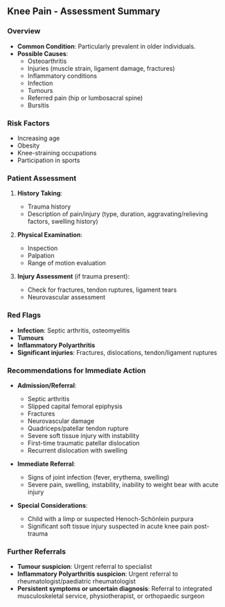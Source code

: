 ## Knee Pain - Assessment Summary

### Overview
- **Common Condition**: Particularly prevalent in older individuals.
- **Possible Causes**:
  - Osteoarthritis
  - Injuries (muscle strain, ligament damage, fractures)
  - Inflammatory conditions
  - Infection
  - Tumours
  - Referred pain (hip or lumbosacral spine)
  - Bursitis

### Risk Factors
- Increasing age
- Obesity
- Knee-straining occupations
- Participation in sports

### Patient Assessment
1. **History Taking**:
   - Trauma history
   - Description of pain/injury (type, duration, aggravating/relieving factors, swelling history)

2. **Physical Examination**:
   - Inspection
   - Palpation
   - Range of motion evaluation
  
3. **Injury Assessment** (if trauma present):
   - Check for fractures, tendon ruptures, ligament tears
   - Neurovascular assessment

### Red Flags
- **Infection**: Septic arthritis, osteomyelitis
- **Tumours**
- **Inflammatory Polyarthritis**
- **Significant injuries**: Fractures, dislocations, tendon/ligament ruptures

### Recommendations for Immediate Action
- **Admission/Referral**: 
  - Septic arthritis
  - Slipped capital femoral epiphysis
  - Fractures
  - Neurovascular damage
  - Quadriceps/patellar tendon rupture
  - Severe soft tissue injury with instability
  - First-time traumatic patellar dislocation
  - Recurrent dislocation with swelling

- **Immediate Referral**:
  - Signs of joint infection (fever, erythema, swelling)
  - Severe pain, swelling, instability, inability to weight bear with acute injury

- **Special Considerations**:
  - Child with a limp or suspected Henoch-Schönlein purpura
  - Significant soft tissue injury suspected in acute knee pain post-trauma

### Further Referrals
- **Tumour suspicion**: Urgent referral to specialist
- **Inflammatory Polyarthritis suspicion**: Urgent referral to rheumatologist/paediatric rheumatologist
- **Persistent symptoms or uncertain diagnosis**: Referral to integrated musculoskeletal service, physiotherapist, or orthopaedic surgeon